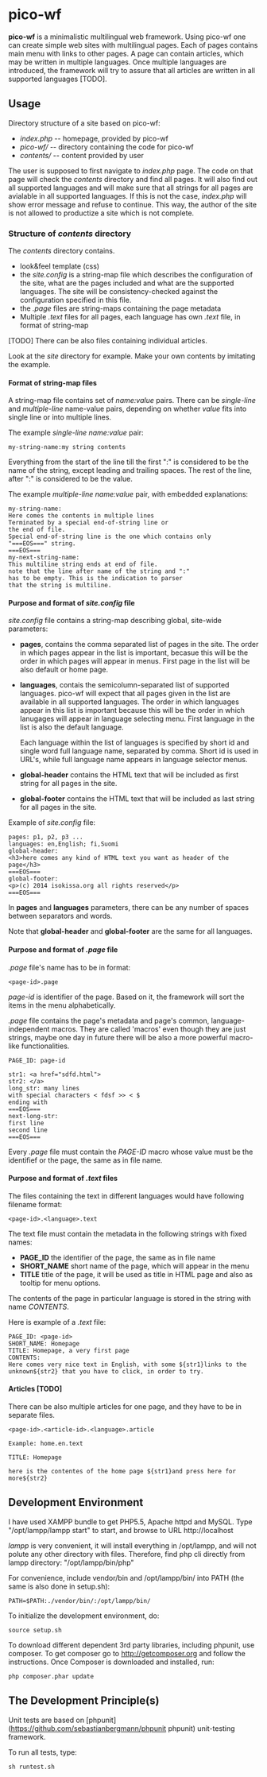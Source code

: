 pico-wf
=======

__pico-wf__ is a minimalistic multilingual web framework. Using pico-wf one can create 
simple web sites with multilingual pages. Each of pages contains main 
menu with links to other pages. A page can contain articles, which may be written in 
multiple languages. Once multiple languages are introduced, the framework will 
try to assure that all articles are written in all supported languages [TODO]. 

Usage
-----

Directory structure of a site based on pico-wf:  

* *index.php*  -- homepage, provided by pico-wf
* *pico-wf/*   -- directory containing the code for pico-wf
* *contents/*  -- content provided by user

The user is supposed to first navigate to *index.php* page. The code on that page will 
check the *contents* directory and find all pages. It will also find out all supported
languages and will make sure that all strings for all pages are avialable in all 
supported languages. If this is not the case, *index.php* will show error message and
refuse to continue. This way, the author of the site is not allowed to productize 
a site which is not complete. 


### Structure of *contents* directory

The *contents* directory contains. 

* look&feel template (css)
* the *site.config* is a string-map file which describes the configuration of the site, 
  what are the pages included and what are the supported languages. The 
  site will be consistency-checked against the configuration specified in 
  this file. 
* the *.page* files are string-maps containing the page metadata     
* Multiple *.text* files for all pages, each language has own *.text* file, in 
  format of string-map

[TODO] There can be also files containing individual articles. 

Look at the *site* directory for example. Make your own contents by imitating
the example. 

#### Format of string-map files

A string-map file contains set of _name:value_ pairs. There can be _single-line_
and _multiple-line_ name-value pairs, depending on whether _value_ 
fits into single line or into multiple lines. 

The example _single-line_ _name:value_ pair: 

    my-string-name:my string contents
    
Everything from the start of the line till the first ":" is considered to 
be the name of the string, except leading and trailing spaces. The rest of 
the line, after ":" is considered to be the value. 

The example _multiple-line_ _name:value_ pair, with embedded explanations: 

    my-string-name:
    Here comes the contents in multiple lines
    Terminated by a special end-of-string line or 
    the end of file.
    Special end-of-string line is the one which contains only 
    "===EOS===" string. 
    ===EOS===
    my-next-string-name:
    This multiline string ends at end of file. 
    note that the line after name of the string and ":"
    has to be empty. This is the indication to parser
    that the string is multiline. 
    

#### Purpose and format of *site.config* file

*site.config* file contains a string-map describing global, site-wide 
parameters: 

* **pages**, contains the comma separated list of pages in the site. 
  The order in which pages appear in the list is important, becasue this 
  will be the order in which pages will appear in menus. First page in the
  list will be also default or home page. 
* **languages**, contais the semicolumn-separated list of supported languages. 
  pico-wf will expect that all pages given in the list are available in all 
  supported languages. The order in which languages appear in this list is 
  important because this will be the order in which lanugages will appear in 
  language selecting menu. First language in the list is also the default 
  language. 
  
  Each language within the list of languages is specified by short id and 
  single word full language name, separated by comma. Short id is used in URL's, 
  while full language name appears in language selector menus. 
* **global-header** contains the HTML text that will be included as first
  string for all pages in the site. 
* **global-footer** contains the HTML text that will be included as last
  string for all pages in the site. 

Example of *site.config* file: 

    pages: p1, p2, p3 ...
    languages: en,English; fi,Suomi
    global-header: 
    <h3>here comes any kind of HTML text you want as header of the page</h3>
    ===EOS===
    global-footer: 
    <p>(c) 2014 isokissa.org all rights reserved</p>
    ===EOS===
    
In **pages** and **languages** parameters, there can be any number of 
spaces between separators and words. 

Note that **global-header** and **global-footer** are the same for all 
languages.

#### Purpose and format of *.page* file

*.page* file's name has to be in format: 

    <page-id>.page

*page-id* is identifier of the page. Based on it, the framework will sort the
items in the menu alphabetically. 

*.page* file contains the page's metadata and page's common, language-independent 
macros. They are called 'macros' even though they are just strings, maybe one
day in future there will be also a more powerful macro-like functionalities. 


    PAGE_ID: page-id

    str1: <a href="sdfd.html">
    str2: </a>
    long_str: many lines
    with special characters < fdsf >> < $
    ending with 
    ===EOS===
    next-long-str: 
    first line
    second line
    ===EOS===

Every *.page* file must contain the *PAGE-ID* macro whose value must be
the identifief or the page, the same as in file name. 

#### Purpose and format of *.text* files

The files containing the text in different languages would 
have following filename format: 

    <page-id>.<language>.text

The text file must contain the metadata in the following strings with fixed names: 

* **PAGE_ID** the identifier of the page, the same as in file name
* **SHORT_NAME** short name of the page, which will appear in the menu
* **TITLE** title of the page, it will be used as title in HTML page
and also as tooltip for menu options. 

The contents of the page in particular language is stored in the string with 
name *CONTENTS*.

Here is example of a *.text* file: 
    
    PAGE_ID: <page-id>
    SHORT_NAME: Homepage
    TITLE: Homepage, a very first page
    CONTENTS:
    Here comes very nice text in English, with some ${str1}links to the 
    unknown${str2} that you have to click, in order to try. 
    
#### Articles [TODO]

There can be also multiple articles for one page, and they have to be in 
separate files. 

    <page-id>.<article-id>.<language>.article

    Example: home.en.text

    TITLE: Homepage
    
    here is the contentes of the home page ${str1}and press here for more${str2}



Development Environment
-----------------------

I have used XAMPP bundle to get PHP5.5, Apache httpd and MySQL.
Type "/opt/lampp/lampp start" to start, and browse to URL http://localhost

*lampp* is very convenient, it will install everything in /opt/lampp, and will
not polute any other directory with files. Therefore, find php
cli directly from lampp directory: "/opt/lampp/bin/php"

For convenience, include vendor/bin and /opt/lampp/bin/ into PATH (the same is also 
done in setup.sh): 

    PATH=$PATH:./vendor/bin/:/opt/lampp/bin/

To initialize the development environment, do:

    source setup.sh

To download different dependent 3rd party libraries, including phpunit, 
use composer. To get composer go to http://getcomposer.org and follow the 
instructions. Once Composer is downloaded and installed, run: 

    php composer.phar update


The Development Principle(s)
----------------------------

Unit tests are based on [phpunit](https://github.com/sebastianbergmann/phpunit phpunit) 
unit-testing framework. 

To run all tests, type:

    sh runtest.sh     
